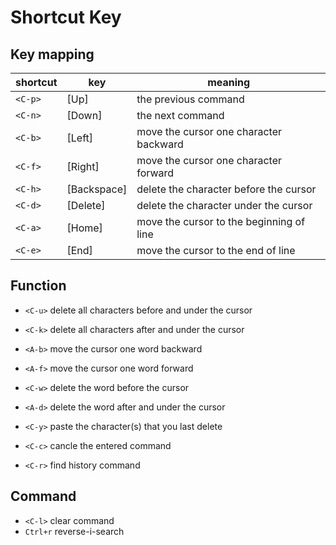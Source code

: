 # Shortcut Key
## Key mapping
| shortcut | key         | meaning                                  |
|----------|-------------|------------------------------------------|
| `<C-p>`  | [Up]        | the previous command                     |
| `<C-n>`  | [Down]      | the next command                         |
| `<C-b>`  | [Left]      | move the cursor one character backward   |
| `<C-f>`  | [Right]     | move the cursor one character forward    |
| `<C-h>`  | [Backspace] | delete the character before the cursor   |
| `<C-d>`  | [Delete]    | delete the character under the cursor    |
| `<C-a>`  | [Home]      | move the cursor to the beginning of line |
| `<C-e>`  | [End]       | move the cursor to the end of line       |

## Function
- `<C-u>` delete all characters before and under the cursor
- `<C-k>` delete all characters after and under the cursor 

- `<A-b>` move the cursor one word backward
- `<A-f>` move the cursor one word forward

- `<C-w>` delete the word before the cursor
- `<A-d>` delete the word after and under the cursor

- `<C-y>` paste the character(s) that you last delete

- `<C-c>` cancle the entered command

- `<C-r>` find history command

## Command
- `<C-l>` clear command
- `Ctrl+r` reverse-i-search